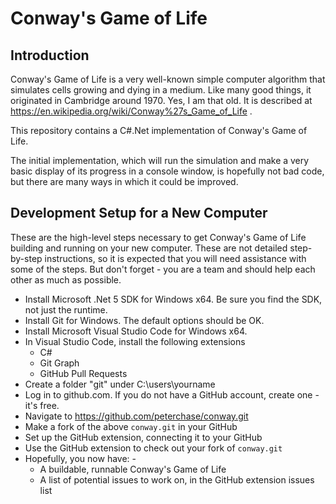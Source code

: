 # Conway's Game of Life

## Introduction

Conway's Game of Life is a very well-known simple computer algorithm that simulates cells growing and dying in a medium. Like many good things, it originated in Cambridge around 1970. Yes, I am that old. It is described at https://en.wikipedia.org/wiki/Conway%27s_Game_of_Life .

This repository contains a C#.Net implementation of Conway's Game of Life.

The initial implementation, which will run the simulation and make a very basic display of its progress in a console window, is hopefully not bad code, but there are many ways in which it could be improved.

## Development Setup for a New Computer

These are the high-level steps necessary to get Conway's Game of Life building and running on your new computer. These are not detailed step-by-step instructions, so it is expected that you will need assistance with some of the steps. But don't forget - you are a team and should help each other as much as possible.

* Install Microsoft .Net 5 SDK for Windows x64. Be sure you find the SDK, not just the runtime.
* Install Git for Windows. The default options should be OK.
* Install Microsoft Visual Studio Code for Windows x64.
* In Visual Studio Code, install the following extensions
  * C#
  * Git Graph
  * GitHub Pull Requests
* Create a folder "git" under C:\users\yourname
* Log in to github.com. If you do not have a GitHub account, create one - it's free.
* Navigate to https://github.com/peterchase/conway.git
* Make a fork of the above `conway.git` in your GitHub
* Set up the GitHub extension, connecting it to your GitHub
* Use the GitHub extension to check out your fork of `conway.git`
* Hopefully, you now have: -
  * A buildable, runnable Conway's Game of Life
  * A list of potential issues to work on, in the GitHub extension issues list